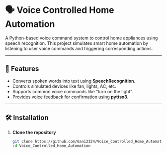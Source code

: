 # 🗣️ Voice Controlled Home Automation

A Python-based voice command system to control home appliances using speech recognition. This project simulates smart home automation by listening to user voice commands and triggering corresponding actions.

---

## 🚀 Features

- Converts spoken words into text using **SpeechRecognition**.
- Controls simulated devices like fan, lights, AC, etc.
- Supports common voice commands like “turn on the light”.
- Provides voice feedback for confirmation using **pyttsx3**.

---

## 🛠️ Installation

1. **Clone the repository**
   ```bash
   git clone https://github.com/Gani2324/Voice_Controlled_Home_Automation.git
   cd Voice_Controlled_Home_Automation

